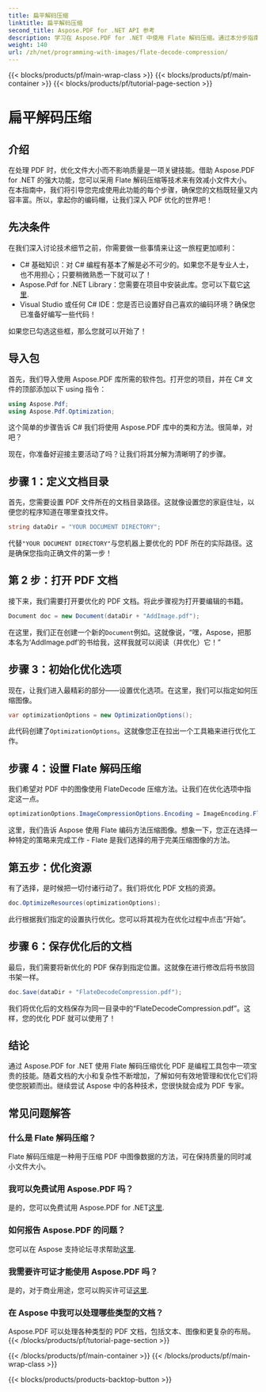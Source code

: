 ```yaml
---
title: 扁平解码压缩
linktitle: 扁平解码压缩
second_title: Aspose.PDF for .NET API 参考
description: 学习在 Aspose.PDF for .NET 中使用 Flate 解码压缩。通过本分步指南有效优化 PDF 文件大小。
weight: 140
url: /zh/net/programming-with-images/flate-decode-compression/
---
```


{{< blocks/products/pf/main-wrap-class >}}
{{< blocks/products/pf/main-container >}}
{{< blocks/products/pf/tutorial-page-section >}}

# 扁平解码压缩

## 介绍

在处理 PDF 时，优化文件大小而不影响质量是一项关键技能。借助 Aspose.PDF for .NET 的强大功能，您可以采用 Flate 解码压缩等技术来有效减小文件大小。在本指南中，我们将引导您完成使用此功能的每个步骤，确保您的文档既轻量又内容丰富。所以，拿起你的编码帽，让我们深入 PDF 优化的世界吧！

## 先决条件

在我们深入讨论技术细节之前，你需要做一些事情来让这一旅程更加顺利：

- C# 基础知识：对 C# 编程有基本了解是必不可少的。如果您不是专业人士，也不用担心；只要稍微熟悉一下就可以了！
-  Aspose.Pdf for .NET Library：您需要在项目中安装此库。您可以下载它[这里](https://releases.aspose.com/pdf/net/).
- Visual Studio 或任何 C# IDE：您是否已设置好自己喜欢的编码环境？确保您已准备好编写一些代码！

如果您已勾选这些框，那么您就可以开始了！

## 导入包

首先，我们导入使用 Aspose.PDF 库所需的软件包。打开您的项目，并在 C# 文件的顶部添加以下 using 指令：

```csharp
using Aspose.Pdf;
using Aspose.Pdf.Optimization;
```

这个简单的步骤告诉 C# 我们将使用 Aspose.PDF 库中的类和方法。很简单，对吧？

现在，你准备好迎接主要活动了吗？让我们将其分解为清晰明了的步骤。

## 步骤 1：定义文档目录

首先，您需要设置 PDF 文件所在的文档目录路径。这就像设置您的家庭住址，以便您的程序知道在哪里查找文件。

```csharp
string dataDir = "YOUR DOCUMENT DIRECTORY";
```
代替`"YOUR DOCUMENT DIRECTORY"`与您机器上要优化的 PDF 所在的实际路径。这是确保您指向正确文件的第一步！

## 第 2 步：打开 PDF 文档

接下来，我们需要打开要优化的 PDF 文档。将此步骤视为打开要编辑的书籍。

```csharp
Document doc = new Document(dataDir + "AddImage.pdf");
```
在这里，我们正在创建一个新的`Document`例如。这就像说，“嘿，Aspose，把那本名为‘AddImage.pdf’的书给我，这样我就可以阅读（并优化）它！”

## 步骤 3：初始化优化选项

现在，让我们进入最精彩的部分——设置优化选项。在这里，我们可以指定如何压缩图像。

```csharp
var optimizationOptions = new OptimizationOptions();
```
此代码创建了`OptimizationOptions`。这就像您正在拉出一个工具箱来进行优化工作。

## 步骤 4：设置 Flate 解码压缩

我们希望对 PDF 中的图像使用 FlateDecode 压缩方法。让我们在优化选项中指定这一点。

```csharp
optimizationOptions.ImageCompressionOptions.Encoding = ImageEncoding.Flate;
```
这里，我们告诉 Aspose 使用 Flate 编码方法压缩图像。想象一下，您正在选择一种特定的策略来完成工作 - Flate 是我们选择的用于完美压缩图像的方法。

## 第五步：优化资源

有了选择，是时候把一切付诸行动了。我们将优化 PDF 文档的资源。

```csharp
doc.OptimizeResources(optimizationOptions);
```
此行根据我们指定的设置执行优化。您可以将其视为在优化过程中点击“开始”。

## 步骤 6：保存优化后的文档

最后，我们需要将新优化的 PDF 保存到指定位置。这就像在进行修改后将书放回书架一样。

```csharp
doc.Save(dataDir + "FlateDecodeCompression.pdf");
```
我们将优化后的文档保存为同一目录中的“FlateDecodeCompression.pdf”。这样，您的优化 PDF 就可以使用了！

## 结论

通过 Aspose.PDF for .NET 使用 Flate 解码压缩优化 PDF 是编程工具包中一项宝贵的技能。随着文档的大小和复杂性不断增加，了解如何有效地管理和优化它们将使您脱颖而出。继续尝试 Aspose 中的各种技术，您很快就会成为 PDF 专家。

## 常见问题解答

### 什么是 Flate 解码压缩？  
Flate 解码压缩是一种用于压缩 PDF 中图像数据的方法，可在保持质量的同时减小文件大小。

### 我可以免费试用 Aspose.PDF 吗？  
是的，您可以免费试用 Aspose.PDF for .NET[这里](https://releases.aspose.com/).

### 如何报告 Aspose.PDF 的问题？  
您可以在 Aspose 支持论坛寻求帮助[这里](https://forum.aspose.com/c/pdf/10).

### 我需要许可证才能使用 Aspose.PDF 吗？  
是的，对于商业用途，您可以购买许可证[这里](https://purchase.aspose.com/buy).

### 在 Aspose 中我可以处理哪些类型的文档？  
Aspose.PDF 可以处理各种类型的 PDF 文档，包括文本、图像和更复杂的布局。
{{< /blocks/products/pf/tutorial-page-section >}}

{{< /blocks/products/pf/main-container >}}
{{< /blocks/products/pf/main-wrap-class >}}

{{< blocks/products/products-backtop-button >}}
